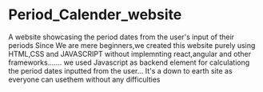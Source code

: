# Period_Calender_website
A website showcasing the period dates from the user's input of their periods
Since We are mere beginners,we created this website purely using HTML,CSS and JAVASCRIPT without implemnting react,angular and other frameworks.......
we used Javascript as backend element for calculationg the period dates inputted from the user...
It's a down to earth site as everyone can usethem without any difficulties
